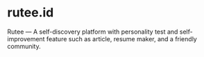 # rutee.id
Rutee — A self-discovery platform with personality test and self-improvement feature such as article, resume maker, and a friendly community.
